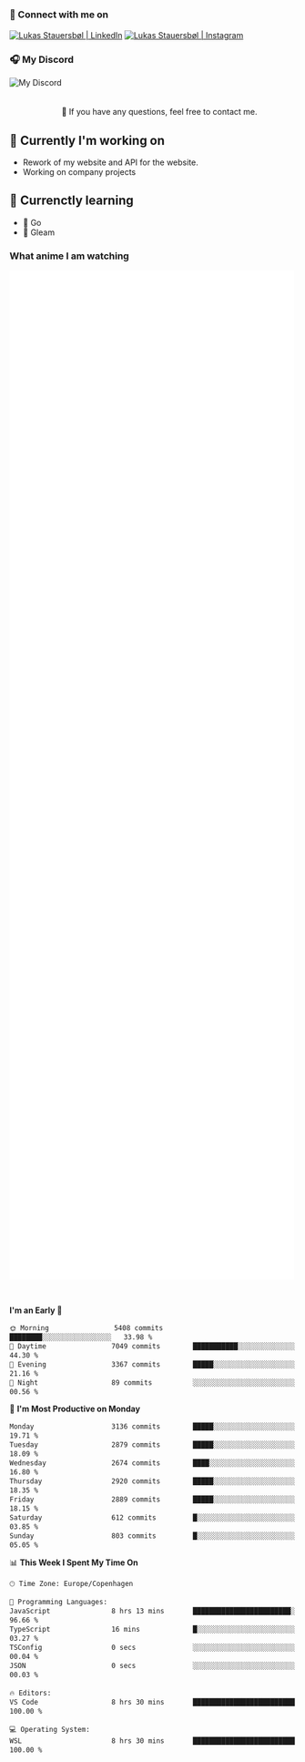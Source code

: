 ### 🔗 Connect with me on
<a href="https://www.instagram.com/lukas_stauersbol" target="_blank"><img align="center" src="https://raw.githubusercontent.com/stauersbol/stauersbol/main/images/instagram.svg" alt="Lukas Stauersbøl | LinkedIn" width="30px"/></a>
<a href="https://www.linkedin.com/in/lukas-stauersbol/" target="_blank"><img align="center" src="https://raw.githubusercontent.com/stauersbol/stauersbol/main/images/linkedin.svg" alt="Lukas Stauersbøl | Instagram" width="30px"/></a>

<p align="center">
 <h3>🎧 My Discord</h3>
 <img align="left" height="55px" src="https://discord.c99.nl/widget/theme-2/147806323323568128.png" alt="My Discord" />
</p>

<br/>
<br/>
<br/>
💬 If you have any questions, feel free to contact me.

## 🔭 Currently I'm working on
- Rework of my website and API for the website.
- Working on company projects
 
## 🌱 Currenctly learning
- 💙 Go
- 💜 Gleam

### What anime I am watching
<a href="https://anilist.co/user/slashiy/" align="center"><img align="center" width="500px" src="metrics.plugin.personal.anilist.svg" /></a>

<br/>

<!--START_SECTION:waka-->
**I'm an Early 🐤** 

```text
🌞 Morning                5408 commits        ████████░░░░░░░░░░░░░░░░░   33.98 % 
🌆 Daytime                7049 commits        ███████████░░░░░░░░░░░░░░   44.30 % 
🌃 Evening                3367 commits        █████░░░░░░░░░░░░░░░░░░░░   21.16 % 
🌙 Night                  89 commits          ░░░░░░░░░░░░░░░░░░░░░░░░░   00.56 % 
```
📅 **I'm Most Productive on Monday** 

```text
Monday                   3136 commits        █████░░░░░░░░░░░░░░░░░░░░   19.71 % 
Tuesday                  2879 commits        █████░░░░░░░░░░░░░░░░░░░░   18.09 % 
Wednesday                2674 commits        ████░░░░░░░░░░░░░░░░░░░░░   16.80 % 
Thursday                 2920 commits        █████░░░░░░░░░░░░░░░░░░░░   18.35 % 
Friday                   2889 commits        █████░░░░░░░░░░░░░░░░░░░░   18.15 % 
Saturday                 612 commits         █░░░░░░░░░░░░░░░░░░░░░░░░   03.85 % 
Sunday                   803 commits         █░░░░░░░░░░░░░░░░░░░░░░░░   05.05 % 
```


📊 **This Week I Spent My Time On** 

```text
🕑︎ Time Zone: Europe/Copenhagen

💬 Programming Languages: 
JavaScript               8 hrs 13 mins       ████████████████████████░   96.66 % 
TypeScript               16 mins             █░░░░░░░░░░░░░░░░░░░░░░░░   03.27 % 
TSConfig                 0 secs              ░░░░░░░░░░░░░░░░░░░░░░░░░   00.04 % 
JSON                     0 secs              ░░░░░░░░░░░░░░░░░░░░░░░░░   00.03 % 

🔥 Editors: 
VS Code                  8 hrs 30 mins       █████████████████████████   100.00 % 

💻 Operating System: 
WSL                      8 hrs 30 mins       █████████████████████████   100.00 % 
```


<!--END_SECTION:waka-->
